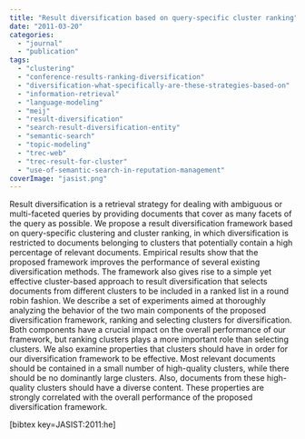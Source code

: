 ```yaml
---
title: "Result diversification based on query-specific cluster ranking"
date: "2011-03-20"
categories:
  - "journal"
  - "publication"
tags:
  - "clustering"
  - "conference-results-ranking-diversification"
  - "diversification-what-specifically-are-these-strategies-based-on"
  - "information-retrieval"
  - "language-modeling"
  - "meij"
  - "result-diversification"
  - "search-result-diversification-entity"
  - "semantic-search"
  - "topic-modeling"
  - "trec-web"
  - "trec-result-for-cluster"
  - "use-of-semantic-search-in-reputation-management"
coverImage: "jasist.png"
---
```


Result diversification is a retrieval strategy for dealing with ambiguous or multi-faceted queries by providing documents that cover as many facets of the query as possible. We propose a result diversification framework based on query-specific clustering and cluster ranking, in which diversification is restricted to documents belonging to clusters that potentially contain a high percentage of relevant documents. Empirical results show that the proposed framework improves the performance of several existing diversification methods. The framework also gives rise to a simple yet effective cluster-based approach to result diversification that selects documents from different clusters to be included in a ranked list in a round robin fashion. We describe a set of experiments aimed at thoroughly analyzing the behavior of the two main components of the proposed diversification framework, ranking and selecting clusters for diversification. Both components have a crucial impact on the overall performance of our framework, but ranking clusters plays a more important role than selecting clusters. We also examine properties that clusters should have in order for our diversification framework to be effective. Most relevant documents should be contained in a small number of high-quality clusters, while there should be no dominantly large clusters. Also, documents from these high-quality clusters should have a diverse content. These properties are strongly correlated with the overall performance of the proposed diversification framework.

\[bibtex key=JASIST:2011:he\]
